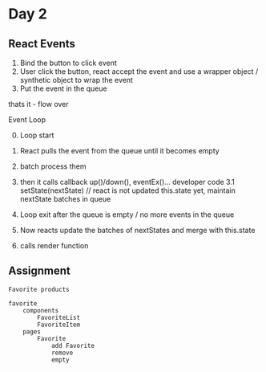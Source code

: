 # Day 2

## React Events

1. Bind the button to click event
2. User click the button, react accept the event and use a wrapper object / synthetic object to wrap the event
3. Put the event in the queue 

thats it - flow over

Event Loop

0. Loop start
1. React pulls the event from the queue until it becomes empty
2. batch process them
3. then it calls callback up()/down(), eventEx()... developer code
    3.1 setState(nextState) // react is not updated this.state yet, maintain nextState batches in queue
4. Loop exit after the queue is empty / no more events in the queue

5. Now reacts update the batches of nextStates and merge with this.state
6. calls render function



## Assignment
    Favorite products

    favorite
        components
            FavoriteList
            FavoriteItem
        pages
            Favorite
                add Favorite
                remove
                empty